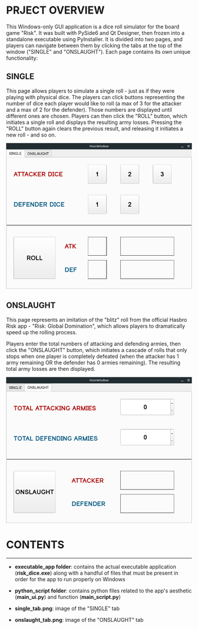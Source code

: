 # **PRJECT OVERVIEW**

This Windows-only GUI application is a dice roll simulator for the board game "Risk". It was built with PySide6 and Qt Designer, then frozen into a standalone executable using PyInstaller. It is divided into two pages, and players can navigate between them by clicking the tabs at the top of the window ("SINGLE" and "ONSLAUGHT"). Each page contains its own unique functionality:

## **SINGLE**

This page allows players to simulate a single roll - just as if they were playing with physical dice. The players can click buttons representing the number of dice each player would like to roll (a max of 3 for the attacker and a max of 2 for the defender). Those numbers are displayed until different ones are chosen. Players can then click the "ROLL" button, which initiates a single roll and displays the resulting army losses. Pressing the "ROLL" button again clears the previous result, and releasing it initiates a new roll - and so on.

![SINGLE](single_tab.png)


## **ONSLAUGHT**

This page represents an imitation of the "blitz" roll from the official Hasbro Risk app - "Risk: Global Domination",
which allows players to dramatically speed up the rolling process.

Players enter the total numbers of attacking and defending armies, then click the "ONSLAUGHT" button, which initiates
a cascade of rolls that only stops when one player is completely defeated (when the attacker has 1 army remaining OR
the defender has 0 armies remaining). The resulting total army losses are then displayed.

![ONSLAUGHT](onslaught_tab.png)




# **CONTENTS**
***
- **executable_app folder**: contains the actual executable application (**risk_dice.exe**) along with a handful of files that must be present in order for the app to run properly on Windows


- **python_script folder**: contains python files related to the app's aesthetic (**main_ui.py**) and function (**main_script.py**)


- **single_tab.png**: image of the "SINGLE" tab


- **onslaught_tab.png**: image of the "ONSLAUGHT" tab
